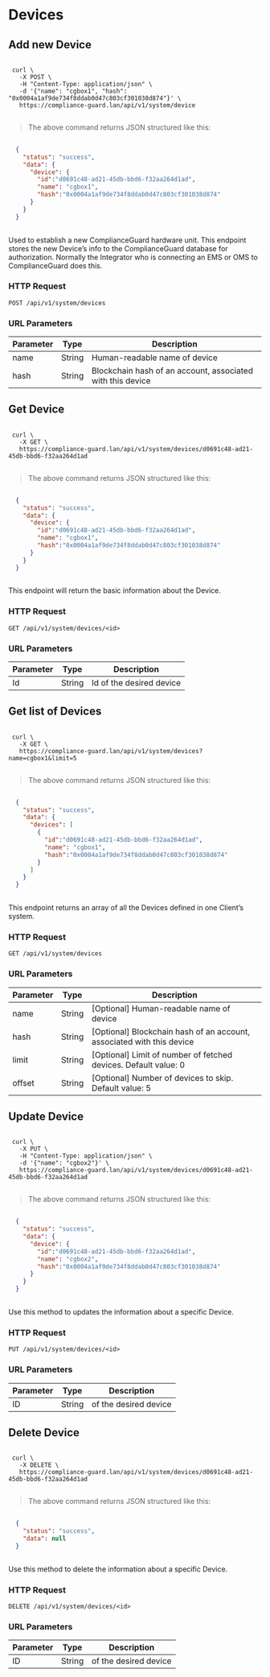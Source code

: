 # Devices



## Add new Device

```shell
 
 curl \
   -X POST \
   -H "Content-Type: application/json" \
   -d '{"name": "cgbox1", "hash": "0x0004a1af9de734f8ddab0d47c803cf301038d874"}' \
   https://compliance-guard.lan/api/v1/system/device
  
```

> The above command returns JSON structured like this:

```json
 
  {
    "status": "success",
    "data": {
      "device": {
        "id":"d0691c48-ad21-45db-bbd6-f32aa264d1ad",
        "name": "cgbox1",
        "hash":"0x0004a1af9de734f8ddab0d47c803cf301038d874"
      }
    }
  }
 
```

Used to establish a new ComplianceGuard hardware unit. This endpoint stores the new Device’s info to the ComplianceGuard database for authorization. Normally the Integrator who is connecting an EMS or OMS to ComplianceGuard does this.

### HTTP Request

`POST /api/v1/system/devices`

### URL Parameters

| Parameter | Type   | Description |
|-----------|--------|-------------|
| name     | String | Human-readable name of device      |
| hash     | String | Blockchain hash of an account, associated with this device      | 




## Get Device

```shell
 
 curl \
   -X GET \
   https://compliance-guard.lan/api/v1/system/devices/d0691c48-ad21-45db-bbd6-f32aa264d1ad
  
```

> The above command returns JSON structured like this:

```json
 
  {
    "status": "success",
    "data": {
      "device": {
        "id":"d0691c48-ad21-45db-bbd6-f32aa264d1ad",
        "name": "cgbox1",
        "hash":"0x0004a1af9de734f8ddab0d47c803cf301038d874"
      }
    }
  }
 
```

This endpoint will return the basic information about the Device.

### HTTP Request

`GET /api/v1/system/devices/<id>`

### URL Parameters

| Parameter | Type   | Description |
|-----------|--------|-------------|
| Id     | String | Id of the desired device      |





## Get list of Devices

```shell
 
 curl \
   -X GET \
   https://compliance-guard.lan/api/v1/system/devices?name=cgbox1&limit=5
  
```

> The above command returns JSON structured like this:

```json
 
  {
    "status": "success",
    "data": {
      "devices": [
        {
          "id":"d0691c48-ad21-45db-bbd6-f32aa264d1ad",
          "name": "cgbox1",
          "hash":"0x0004a1af9de734f8ddab0d47c803cf301038d874"
        }
      ]
    }
  }
 
```

This endpoint returns an array of all the Devices defined in one Client’s system.

### HTTP Request

`GET /api/v1/system/devices`

### URL Parameters

| Parameter | Type   | Description |
|-----------|--------|-------------|
| name     | String | [Optional] Human-readable name of device      |
| hash     | String | [Optional] Blockchain hash of an account, associated with this device      |
| limit     | String | [Optional] Limit of number of fetched devices. Default value: 0      |
| offset     | String | [Optional] Number of devices to skip. Default value: 5      | 




## Update Device

```shell
 
 curl \
   -X PUT \
   -H "Content-Type: application/json" \
   -d '{"name": "cgbox2"}' \
   https://compliance-guard.lan/api/v1/system/devices/d0691c48-ad21-45db-bbd6-f32aa264d1ad
  
```

> The above command returns JSON structured like this:

```json
 
  {
    "status": "success",
    "data": {
      "device": {
        "id":"d0691c48-ad21-45db-bbd6-f32aa264d1ad",
        "name": "cgbox2",
        "hash":"0x0004a1af9de734f8ddab0d47c803cf301038d874"
      }
    }
  }
 
```

Use this method to updates the information about a specific Device.

### HTTP Request

`PUT /api/v1/system/devices/<id>`

### URL Parameters

| Parameter | Type   | Description |
|-----------|--------|-------------|
| ID     | String | of the desired device      |





## Delete Device

```shell
 
 curl \
   -X DELETE \
   https://compliance-guard.lan/api/v1/system/devices/d0691c48-ad21-45db-bbd6-f32aa264d1ad
  
```

> The above command returns JSON structured like this:

```json
 
  {
    "status": "success",
    "data": null
  }
 
```

Use this method to delete the information about a specific Device.

### HTTP Request

`DELETE /api/v1/system/devices/<id>`

### URL Parameters

| Parameter | Type   | Description |
|-----------|--------|-------------|
| ID     | String | of the desired device      |



